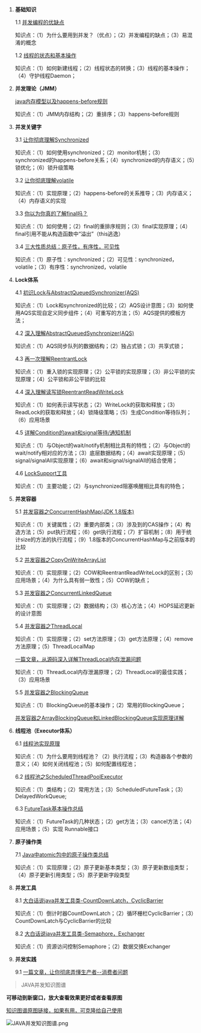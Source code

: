1. **基础知识**

   1.1 [并发编程的优缺点](https://juejin.im/post/5ae6c3ef6fb9a07ab508ac85)

   知识点：（1）为什么要用到并发？（优点）；（2）并发编程的缺点；（3）易混淆的概念

   1.2 [线程的状态和基本操作](https://juejin.im/post/5ae6cf7a518825670960fcc2)

   知识点：（1）如何新建线程；（2）线程状态的转换；（3）线程的基本操作；（4）守护线程Daemon；

2. **并发理论（JMM）**

   [java内存模型以及happens-before规则](https://juejin.im/post/5ae6d309518825673123fd0e)

   知识点：（1）JMM内存结构；（2）重排序；（3）happens-before规则

1. **并发关键字**

   3.1 [让你彻底理解Synchronized](https://juejin.im/post/5ae6dc04f265da0ba351d3ff)

   知识点：（1）如何使用synchronized；（2）monitor机制；（3）synchronized的happens-before关系；（4）synchronized的内存语义；（5）锁优化；（6）锁升级策略

   3.2 [让你彻底理解volatile](https://juejin.im/post/5ae9b41b518825670b33e6c4)

   知识点：（1）实现原理；（2）happens-before的关系推导；（3）内存语义；（4）内存语义的实现

   3.3 [你以为你真的了解final吗？](https://juejin.im/post/5ae9b82c6fb9a07ac3634941)

   知识点：（1）如何使用；（2）final的重排序规则；（3）final实现原理；（4）final引用不能从构造函数中“溢出”（this逃逸）

   3.4 [三大性质总结：原子性，有序性，可见性](https://juejin.im/post/5aeb022cf265da0b722af7b8)

   知识点：（1）原子性：synchronized；（2）可见性：synchronized，volatile；（3）有序性：synchronized，volatile

2. **Lock体系**

   4.1 [初识Lock与AbstractQueuedSynchronizer(AQS)](https://juejin.im/post/5aeb055b6fb9a07abf725c8c)

   知识点：（1）Lock和synchronized的比较；（2）AQS设计意图；（3）如何使用AQS实现自定义同步组件；（4）可重写的方法；（5）AQS提供的模板方法；

   4.2 [深入理解AbstractQueuedSynchronizer(AQS)](https://juejin.im/post/5aeb07ab6fb9a07ac36350c8)

   知识点：（1）AQS同步队列的数据结构；（2）独占式锁；（3）共享式锁；

   4.3 [再一次理解ReentrantLock](https://juejin.im/post/5aeb0a8b518825673a2066f0)

   知识点：（1）重入锁的实现原理；（2）公平锁的实现原理；（3）非公平锁的实现原理；（4）公平锁和非公平锁的比较

   4.4 [深入理解读写锁ReentrantReadWriteLock](https://juejin.im/post/5aeb0e016fb9a07ab7740d90)

   知识点：（1）如何表示读写状态；（2）WriteLock的获取和释放；（3）ReadLock的获取和释放；（4）锁降级策略；（5）生成Condition等待队列；（6）应用场景

   4.5 [详解Condition的await和signal等待/通知机制](https://juejin.im/post/5aeea5e951882506a36c67f0)

   知识点：（1）与Object的wait/notify机制相比具有的特性；（2）与Object的wait/notify相对应的方法；（3）底层数据结构；（4）await实现原理；（5）signal/signalAll实现原理；（6）await和signal/signalAll的结合使用；

   4.6 [LockSupport工具](https://juejin.im/post/5aeed27f51882567336aa0fa)

   知识点：（1）主要功能；（2）与synchronized阻塞唤醒相比具有的特色；

1. **并发容器**

   5.1 [并发容器之ConcurrentHashMap(JDK 1.8版本)](https://juejin.im/post/5aeeaba8f265da0b9d781d16)

   知识点：（1）关键属性；（2）重要内部类；（3）涉及到的CAS操作；（4）构造方法；（5）put执行流程；（6）get执行流程；（7）扩容机制；（8）用于统计size的方法的执行流程；（9）1.8版本的ConcurrentHashMap与之前版本的比较

   5.2 [并发容器之CopyOnWriteArrayList](https://juejin.im/post/5aeeb55f5188256715478c21)

   知识点：（1）实现原理；（2）COW和ReentrantReadWriteLock的区别；（3）应用场景；（4）为什么具有弱一致性；（5）COW的缺点；

   5.3 [并发容器之ConcurrentLinkedQueue](https://juejin.im/post/5aeeae756fb9a07ab11112af)

   知识点：（1）实现原理；（2）数据结构；（3）核心方法；（4）HOPS延迟更新的设计意图

   5.4 [并发容器之ThreadLocal](https://juejin.im/post/5aeeb22e6fb9a07aa213404a)

   知识点：（1）实现原理；（2）set方法原理；（3）get方法原理；（4）remove方法原理；（5）ThreadLocalMap

   [一篇文章，从源码深入详解ThreadLocal内存泄漏问题](https://www.jianshu.com/p/dde92ec37bd1)

   知识点：（1）ThreadLocal内存泄漏原理；（2）ThreadLocal的最佳实践；（3）应用场景

   5.5 [并发容器之BlockingQueue](https://juejin.im/post/5aeebd02518825672f19c546)

   知识点：（1）BlockingQueue的基本操作；（2）常用的BlockingQueue；

   [并发容器之ArrayBlockingQueue和LinkedBlockingQueue实现原理详解](https://juejin.im/post/5aeebdb26fb9a07aa83ea17e)

2. **线程池（Executor体系）**

   6.1 [线程池实现原理](https://juejin.im/post/5aeec0106fb9a07ab379574f)

   知识点：（1）为什么要用到线程池？（2）执行流程；（3）构造器各个参数的意义；（4）如何关闭线程池；（5）如何配置线程池；

   6.2 [线程池之ScheduledThreadPoolExecutor](https://juejin.im/post/5aeec106518825670a10328a)

   知识点：（1）类结构；（2）常用方法；（3）ScheduledFutureTask；（3）DelayedWorkQueue;

   6.3 [FutureTask基本操作总结](https://juejin.im/post/5aeec249f265da0b886d5101)

   知识点：（1）FutureTask的几种状态；（2）get方法；（3）cancel方法；（4）应用场景；（5）实现 Runnable接口

3. **原子操作类**

   7.1  [Java中atomic包中的原子操作类总结](https://juejin.im/post/5aeec351518825670a103292)

   知识点：（1）实现原理；（2）原子更新基本类型；（3）原子更新数组类型；（4）原子更新引用类型；（5）原子更新字段类型

4. **并发工具**

   8.1 [大白话说java并发工具类-CountDownLatch，CyclicBarrier](https://juejin.im/post/5aeec3ebf265da0ba76fa327)

   知识点：（1）倒计时器CountDownLatch；（2）循环栅栏CyclicBarrier；（3）CountDownLatch与CyclicBarrier的比较

   8.2 [大白话说java并发工具类-Semaphore，Exchanger](https://juejin.im/post/5aeec49b518825673614d183)

   知识点：（1）资源访问控制Semaphore；（2）数据交换Exchanger

5. **并发实践**

   9.1 [一篇文章，让你彻底弄懂生产者--消费者问题](https://juejin.im/post/5aeec675f265da0b7c072c56)

> JAVA并发知识图谱

**可移动到新窗口，放大查看效果更好或者查看原图**

[知识图谱原图链接，如果有用，可克隆给自己使用](https://www.processon.com/view/5ab5a979e4b0a248b0e026b3?fromnew=1)

![JAVA并发知识图谱.png](https://github.com/CL0610/Java-concurrency/blob/master/Java并发知识图谱.png)